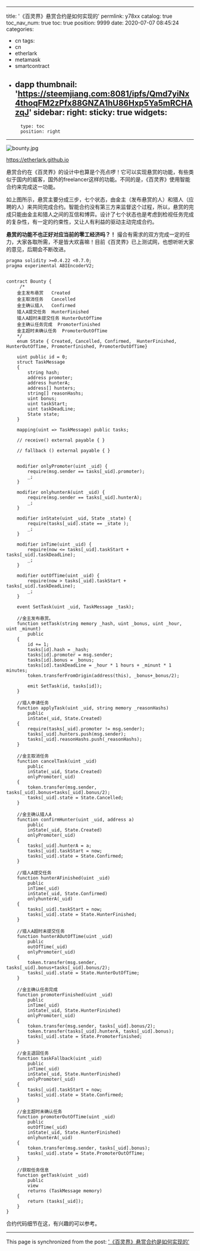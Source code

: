 
---
title: '《百灵界》悬赏合约是如何实现的'
permlink: y78xx
catalog: true
toc_nav_num: true
toc: true
position: 9999
date: 2020-07-07 08:45:24
categories:
- cn
tags:
- cn
- etherlark
- metamask
- smartcontract
- dapp
thumbnail: 'https://steemjiang.com:8081/ipfs/Qmd7yiNx4thoqFM2zPfx88GNZA1hU86Hxp5Ya5mRCHAzqJ'
sidebar:
    right:
        sticky: true
widgets:
    -
        type: toc
        position: right
---


![bounty.jpg](https://steemjiang.com:8081/ipfs/Qmd7yiNx4thoqFM2zPfx88GNZA1hU86Hxp5Ya5mRCHAzqJ)

https://etherlark.github.io

悬赏合约在《百灵界》的设计中也算是个亮点啰！它可以实现悬赏的功能，有些类似于国内的威客，国外的freelancer这样的功能。不同的是，《百灵界》使用智能合约来完成这一功能。

如上图所示，悬赏主要分成三步，七个状态，由金主（发布悬赏的人）和猎人（应聘的人）来共同完成合约。智能合约没有第三方来监督这个过程，所以，悬赏的完成只能由金主和猎人之间的互信和博弈。设计了七个状态也是考虑到检视任务完成的复杂性，有一定的约束性，又让人有利益的驱动主动完成合约。

**悬赏的功能不也正好对应当前的零工经济吗？！** 撮合有需求的双方完成一定的任力，大家各取所需，不是皆大欢喜嘛！目前《百灵界》已上测试网，也想听听大家的意见，后期会不断改进。

```
pragma solidity >=0.4.22 <0.7.0;
pragma experimental ABIEncoderV2;


contract Bounty {    
     /*
    金主发布悬赏   Created 
    金主取消任务   Cancelled
    金主确认猎人   Confirmed
    猎人A提交任务  HunterFinished
    猎人A超时未提交任务 HunterOutOfTime 
    金主确认任务完成  Promoterfinished
    金主超时未确认任务  PromoterOutOfTime
    */
    enum State { Created, Cancelled, Confirmed,  HunterFinished, HunterOutOfTime, Promoterfinished, PromoterOutOfTime}
   
    uint public id = 0;
    struct TaskMessage 
    {
        string hash;
        address promoter;
        address hunterA;
        address[] hunters;
        string[] reasonHashs;
        uint bonus;
        uint taskStart;
        uint taskDeadLine;
        State state;
    }

    mapping(uint => TaskMessage) public tasks;
    
    // receive() external payable { }
    
    // fallback () external payable { }
    
    
    modifier onlyPromoter(uint _uid) {
        require(msg.sender == tasks[_uid].promoter);
        _;
    }
    
    modifier onlyhunterA(uint _uid) {
        require(msg.sender == tasks[_uid].hunterA);
        _;
    }
    
    modifier inState(uint _uid, State _state) {
        require(tasks[_uid].state == _state );
        _;
    }
    
    modifier inTime(uint _uid) {
        require(now <= tasks[_uid].taskStart + tasks[_uid].taskDeadLine);
        _;
    }
    
    modifier outOfTime(uint _uid) {
        require(now > tasks[_uid].taskStart + tasks[_uid].taskDeadLine);
        _;
    }
    
    event SetTask(uint _uid, TaskMessage _task);
    
    //金主发布悬赏。
    function setTask(string memory _hash, uint _bonus, uint _hour, uint _minunt) 
        public 
    {       
        id += 1;
        tasks[id].hash = _hash;
        tasks[id].promoter = msg.sender;
        tasks[id].bonus = _bonus;
        tasks[id].taskDeadLine = _hour * 1 hours + _minunt * 1 minutes;
        token.transferFromOrigin(address(this), _bonus+_bonus/2);
        
        emit SetTask(id, tasks[id]);
    }

    //猎人申请任务
    function applyTask(uint _uid, string memory _reasonHashs) 
        public
        inState(_uid, State.Created)
    {   
        require(tasks[_uid].promoter != msg.sender);
        tasks[_uid].hunters.push(msg.sender);
        tasks[_uid].reasonHashs.push(_reasonHashs);
    }
    
    //金主取消任务
    function cancelTask(uint _uid)
        public
        inState(_uid, State.Created)
        onlyPromoter(_uid)
    {
        token.transfer(msg.sender, tasks[_uid].bonus+tasks[_uid].bonus/2);
        tasks[_uid].state = State.Cancelled;
    }
    
    //金主确认猎人A
    function confirmHunter(uint _uid, address a)
        public
        inState(_uid, State.Created)
        onlyPromoter(_uid)
    {
        tasks[_uid].hunterA = a;
        tasks[_uid].taskStart = now;
        tasks[_uid].state = State.Confirmed;
    }
    
    //猎人A提交任务
    function hunterAFinished(uint _uid)
        public
        inTime(_uid)
        inState(_uid, State.Confirmed)
        onlyhunterA(_uid)
    {
        tasks[_uid].taskStart = now;
        tasks[_uid].state = State.HunterFinished;
    }
    
    //猎人A超时未提交任务
    function hunterAOutOfTime(uint _uid)
        public
        outOfTime(_uid)
        onlyPromoter(_uid)
    {
        token.transfer(msg.sender, tasks[_uid].bonus+tasks[_uid].bonus/2);
        tasks[_uid].state = State.HunterOutOfTime;
    }
    
    //金主确认任务完成
    function promoterFinished(uint _uid)
        public
        inTime(_uid)
        inState(_uid, State.HunterFinished)
        onlyPromoter(_uid)
    {
        token.transfer(msg.sender, tasks[_uid].bonus/2);
        token.transfer(tasks[_uid].hunterA, tasks[_uid].bonus);
        tasks[_uid].state = State.Promoterfinished;
    }
    
    //金主退回任务
    function taskFallback(uint _uid)
        public
        inTime(_uid)
        inState(_uid, State.HunterFinished)
        onlyPromoter(_uid)
    {
        tasks[_uid].taskStart = now;
        tasks[_uid].state = State.Confirmed;
    }
    
    //金主超时未确认任务
    function promoterOutOfTime(uint _uid)
        public
        outOfTime(_uid)
        inState(_uid, State.HunterFinished)
        onlyhunterA(_uid)
    {
        token.transfer(msg.sender, tasks[_uid].bonus);
        tasks[_uid].state = State.PromoterOutOfTime;
    }
    
    //获取任务信息
    function getTask(uint _uid) 
        public 
        view
        returns (TaskMessage memory) 
    {
        return (tasks[_uid]);
    }
}
```

合约代码细节在这，有兴趣的可以参考。

- - -

This page is synchronized from the post: ['《百灵界》悬赏合约是如何实现的'](https://steemit.com/@lemooljiang/y78xx)
